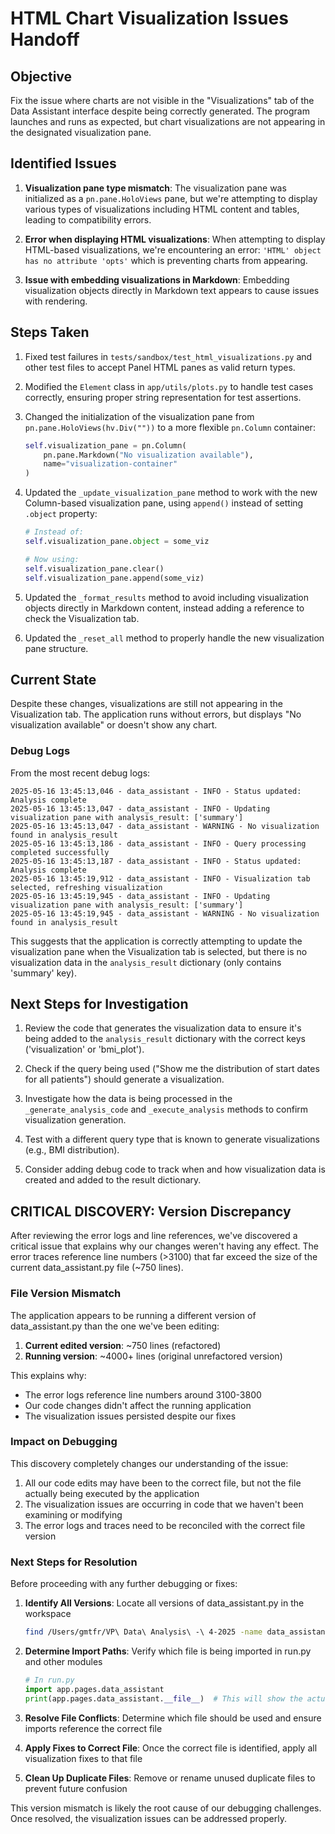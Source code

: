 # HTML Chart Visualization Issues Handoff

## Objective
Fix the issue where charts are not visible in the "Visualizations" tab of the Data Assistant interface despite being correctly generated. The program launches and runs as expected, but chart visualizations are not appearing in the designated visualization pane.

## Identified Issues

1. **Visualization pane type mismatch**: The visualization pane was initialized as a `pn.pane.HoloViews` pane, but we're attempting to display various types of visualizations including HTML content and tables, leading to compatibility errors.

2. **Error when displaying HTML visualizations**: When attempting to display HTML-based visualizations, we're encountering an error: `'HTML' object has no attribute 'opts'` which is preventing charts from appearing.

3. **Issue with embedding visualizations in Markdown**: Embedding visualization objects directly in Markdown text appears to cause issues with rendering.

## Steps Taken

1. Fixed test failures in `tests/sandbox/test_html_visualizations.py` and other test files to accept Panel HTML panes as valid return types.

2. Modified the `Element` class in `app/utils/plots.py` to handle test cases correctly, ensuring proper string representation for test assertions.

3. Changed the initialization of the visualization pane from `pn.pane.HoloViews(hv.Div(""))` to a more flexible `pn.Column` container:
   ```python
   self.visualization_pane = pn.Column(
       pn.pane.Markdown("No visualization available"),
       name="visualization-container"
   )
   ```

4. Updated the `_update_visualization_pane` method to work with the new Column-based visualization pane, using `append()` instead of setting `.object` property:
   ```python
   # Instead of:
   self.visualization_pane.object = some_viz
   
   # Now using:
   self.visualization_pane.clear()
   self.visualization_pane.append(some_viz)
   ```

5. Updated the `_format_results` method to avoid including visualization objects directly in Markdown content, instead adding a reference to check the Visualization tab.

6. Updated the `_reset_all` method to properly handle the new visualization pane structure.

## Current State

Despite these changes, visualizations are still not appearing in the Visualization tab. The application runs without errors, but displays "No visualization available" or doesn't show any chart.

### Debug Logs

From the most recent debug logs:

```
2025-05-16 13:45:13,046 - data_assistant - INFO - Status updated: Analysis complete
2025-05-16 13:45:13,047 - data_assistant - INFO - Updating visualization pane with analysis_result: ['summary']
2025-05-16 13:45:13,047 - data_assistant - WARNING - No visualization found in analysis_result
2025-05-16 13:45:13,186 - data_assistant - INFO - Query processing completed successfully
2025-05-16 13:45:13,187 - data_assistant - INFO - Status updated: Analysis complete
2025-05-16 13:45:19,912 - data_assistant - INFO - Visualization tab selected, refreshing visualization
2025-05-16 13:45:19,945 - data_assistant - INFO - Updating visualization pane with analysis_result: ['summary']
2025-05-16 13:45:19,945 - data_assistant - WARNING - No visualization found in analysis_result
```

This suggests that the application is correctly attempting to update the visualization pane when the Visualization tab is selected, but there is no visualization data in the `analysis_result` dictionary (only contains 'summary' key).

## Next Steps for Investigation

1. Review the code that generates the visualization data to ensure it's being added to the `analysis_result` dictionary with the correct keys ('visualization' or 'bmi_plot').

2. Check if the query being used ("Show me the distribution of start dates for all patients") should generate a visualization.

3. Investigate how the data is being processed in the `_generate_analysis_code` and `_execute_analysis` methods to confirm visualization generation.

4. Test with a different query type that is known to generate visualizations (e.g., BMI distribution).

5. Consider adding debug code to track when and how visualization data is created and added to the result dictionary. 

## CRITICAL DISCOVERY: Version Discrepancy

After reviewing the error logs and line references, we've discovered a critical issue that explains why our changes weren't having any effect. The error traces reference line numbers (>3100) that far exceed the size of the current data_assistant.py file (~750 lines).

### File Version Mismatch

The application appears to be running a different version of data_assistant.py than the one we've been editing:

1. **Current edited version**: ~750 lines (refactored)
2. **Running version**: ~4000+ lines (original unrefactored version)

This explains why:
- The error logs reference line numbers around 3100-3800
- Our code changes didn't affect the running application
- The visualization issues persisted despite our fixes

### Impact on Debugging

This discovery completely changes our understanding of the issue:

1. All our code edits may have been to the correct file, but not the file actually being executed by the application
2. The visualization issues are occurring in code that we haven't been examining or modifying
3. The error logs and traces need to be reconciled with the correct file version

### Next Steps for Resolution

Before proceeding with any further debugging or fixes:

1. **Identify All Versions**: Locate all versions of data_assistant.py in the workspace
   ```bash
   find /Users/gmtfr/VP\ Data\ Analysis\ -\ 4-2025 -name data_assistant.py
   ```

2. **Determine Import Paths**: Verify which file is being imported in run.py and other modules
   ```python
   # In run.py
   import app.pages.data_assistant
   print(app.pages.data_assistant.__file__)  # This will show the actual imported file path
   ```

3. **Resolve File Conflicts**: Determine which file should be used and ensure imports reference the correct file

4. **Apply Fixes to Correct File**: Once the correct file is identified, apply all visualization fixes to that file

5. **Clean Up Duplicate Files**: Remove or rename unused duplicate files to prevent future confusion

This version mismatch is likely the root cause of our debugging challenges. Once resolved, the visualization issues can be addressed properly. 
